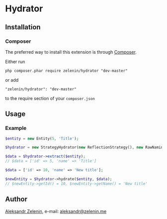 # Hydrator

## Installation

### Composer

The preferred way to install this extension is through [Composer](http://getcomposer.org/).

Either run

```
php composer.phar require zelenin/hydrator "dev-master"
```

or add

```
"zelenin/hydrator": "dev-master"
```

to the require section of your ```composer.json```

## Usage

### Example

```php
$entity = new Entity(5, 'Title');

$hydrator = new StrategyHydrator(new ReflectionStrategy(), new RawNamingStrategy());

$data = $hydrator->extract($entity);
// $data = ['id' => 5, 'name' => 'Title']

$data = ['id' => 10, 'name' => 'New title'];

$newEntity = $hydrator->hydrate($entity, $data);
// $newEntity->getId() = 10, $newEntity->getName() = 'New title'
```

## Author

[Aleksandr Zelenin](https://github.com/zelenin/), e-mail: [aleksandr@zelenin.me](mailto:aleksandr@zelenin.me)
